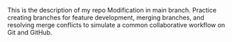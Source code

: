 This is the description of my repo
Modification in main branch.
Practice creating branches for feature development, merging branches, and resolving merge conflicts to simulate a common collaborative workflow on Git and GitHub.
